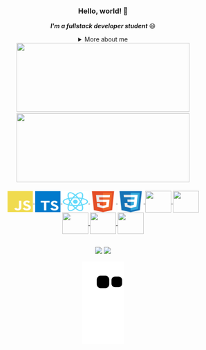 <div align= center>

### Hello, world! 👋


 **_I'm a fullstack developer student_**  :smile:

<details>
  <summary> More about me</summary>
<div align="left">

``` js

const gus = {
    personal: {
        fullName: 'Gustavo de Aguiar Ferreira',
        birthDate: '1995-03-31',
        pronouns: 'he' | 'his',
        hobbies: ['game', 'music', 'movie', 'series'],
    },
    technical: {
        technologies: {
            frontEnd: {
                Javascript: ['Vanilla JS', 'React', 'NextJS'],
                TypeScript,
                HTML: ['HTML5', 'Semantic HTML'],
                CSS: ['CSS3', 'Styled-Components, 'TailwindCSS']
            },
           backEnd: {
                Javascript: ['Node JS', 'Express'],
                TypeScript,
                ORM: ['TypeORM', 'Prisma'],
                DataBase: ['PostgreSQL']
          }
    }
}

```
 </div>
</details>

<a href="https://github.com/guferreira1">
  <img height="160px" width="400px" src="https://github-readme-stats.vercel.app/api?username=guferreira1&show_icons=true&theme=gruvbox&include_all_commits=true&count_private=true"/>
  <img height="160px" width="400px" src="https://github-readme-stats.vercel.app/api/top-langs/?username=guferreira1&layout=compact&langs_count=7&theme=gruvbox"/>

<div style="display: inline_block"><br>
  <img align="center" height="50" width="60" src="https://raw.githubusercontent.com/devicons/devicon/master/icons/javascript/javascript-plain.svg">
  <img align="center" height="50" width="60" src="https://raw.githubusercontent.com/devicons/devicon/master/icons/typescript/typescript-plain.svg">
  <img align="center" height="50" width="60" src="https://raw.githubusercontent.com/devicons/devicon/master/icons/react/react-original.svg">
  <img align="center" height="50" width="60" src="https://raw.githubusercontent.com/devicons/devicon/master/icons/html5/html5-original.svg">
  <img align="center" height="50" width="60" src="https://raw.githubusercontent.com/devicons/devicon/master/icons/css3/css3-original.svg">
  <img align="center" height="50" width="60" src="https://cdn.jsdelivr.net/gh/devicons/devicon/icons/nextjs/nextjs-line.svg" />          
  <img align="center" height="50" width="60" src="https://cdn.jsdelivr.net/gh/devicons/devicon/icons/nodejs/nodejs-original.svg">
  <img align="center" height="50" width="60" src="https://cdn.jsdelivr.net/gh/devicons/devicon/icons/express/express-original.svg""> 
  <img align="center" height="50" width="60" src="https://cdn.jsdelivr.net/gh/devicons/devicon/icons/postgresql/postgresql-plain-wordmark.svg">
  <img align="center" height="50" width="60" src="https://cdn.jsdelivr.net/gh/devicons/devicon/icons/tailwindcss/tailwindcss-plain.svg" />
          
</div>

  ##
  
<div>
 <a href="https://www.linkedin.com/in/gus-ferreira" target="_blank"><img src="https://img.shields.io/badge/-LinkedIn-%230077B5?style=for-the-badge&logo=linkedin&logoColor=white" target="_blank"></a> 
  <a href="https://www.instagram.com/guferreiiraa/" target="_blank"><img src="https://img.shields.io/badge/-Instagram-%23E4405F?style=for-the-badge&logo=instagram&logoColor=white" target="_blank"></a> 
</div>
 
![snake gif](https://github.com/guferreira1/guferreira1/blob/output/github-contribution-grid-snake.svg)
